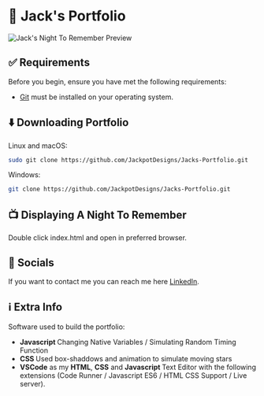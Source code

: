 # :eyes: Jack's Portfolio

![Jack's Night To Remember Preview](https://github.com/JackpotDesigns/bucket_list/blob/main/Night_To_Remember.gif)

## :white_check_mark: Requirements

Before you begin, ensure you have met the following requirements:

* [Git](https://git-scm.com/downloads "Download Git") must be installed on your operating system.

## :arrow_down: Downloading Portfolio

Linux and macOS:

```bash
sudo git clone https://github.com/JackpotDesigns/Jacks-Portfolio.git
```

Windows:

```bash
git clone https://github.com/JackpotDesigns/Jacks-Portfolio.git
```

## :tv: Displaying A Night To Remember 

Double click index.html and open in preferred browser.

## :incoming_envelope: Socials

If you want to contact me you can reach me here [LinkedIn](https://www.linkedin.com/in/jack-featherstone-ba9b48229/).

## :information_source: Extra Info

Software used to build the portfolio: 

<ul>
  <li><b> Javascript </b> Changing Native Variables / Simulating Random Timing Function </li>
  <li><b> CSS </b> Used box-shaddows and animation to simulate moving stars </li>
  <li><b>VSCode</b> as my <b>HTML</b>, <b>CSS</b> and <b> Javascript </b> Text Editor with the following extensions (Code Runner / Javascript ES6 / HTML CSS Support / Live server).</li>
</ul>
